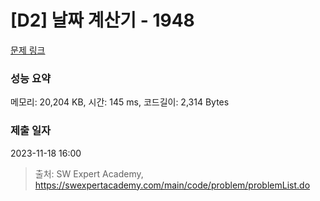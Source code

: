 # [D2] 날짜 계산기 - 1948 

[문제 링크](https://swexpertacademy.com/main/code/problem/problemDetail.do?contestProbId=AV5PnnU6AOsDFAUq) 

### 성능 요약

메모리: 20,204 KB, 시간: 145 ms, 코드길이: 2,314 Bytes

### 제출 일자

2023-11-18 16:00



> 출처: SW Expert Academy, https://swexpertacademy.com/main/code/problem/problemList.do